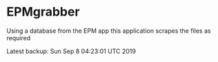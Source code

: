 # EPMgrabber
Using a database from the EPM app this application scrapes the files as required


Latest backup: Sun Sep 8 04:23:01 UTC 2019
